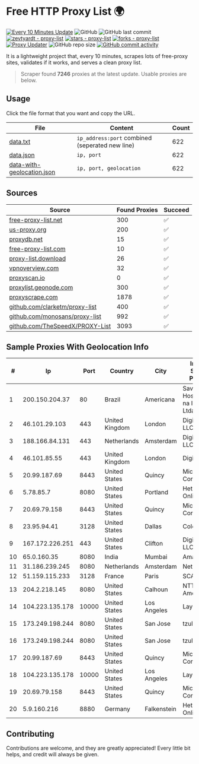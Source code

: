 
# Free HTTP Proxy List 🌍

[![Every 10 Minutes Update](https://github.com/mertguvencli/http-proxy-list/actions/workflows/main.yml/badge.svg?branch=main)](https://github.com/mertguvencli/http-proxy-list/actions/workflows/main.yml)
![GitHub](https://img.shields.io/github/license/mertguvencli/http-proxy-list)
![GitHub last commit](https://img.shields.io/github/last-commit/mertguvencli/http-proxy-list)
[![zevtyardt - proxy-list](https://img.shields.io/static/v1?label=zevtyardt&message=proxy-list&color=blue&logo=github)](https://github.com/zevtyardt/proxy-list "Go to GitHub repo")
[![stars - proxy-list](https://img.shields.io/github/stars/zevtyardt/proxy-list?style=social)](https://github.com/zevtyardt/proxy-list)
[![forks - proxy-list](https://img.shields.io/github/forks/zevtyardt/proxy-list?style=social)](https://github.com/zevtyardt/proxy-list)
[![Proxy Updater](https://github.com/zevtyardt/proxy-list/workflows/Proxy%20Updater/badge.svg)](https://github.com/zevtyardt/proxy-list/actions?query=workflow:"Proxy+Updater")
![GitHub repo size](https://img.shields.io/github/repo-size/zevtyardt/proxy-list)
[![GitHub commit activity](https://img.shields.io/github/commit-activity/m/zevtyardt/proxy-list?logo=commits)](https://github.com/zevtyardt/proxy-list/commits/main)

It is a lightweight project that, every 10 minutes, scrapes lots of free-proxy sites, validates if it works, and serves a clean proxy list.

> Scraper found **7246** proxies at the latest update. Usable proxies are below.

## Usage

Click the file format that you want and copy the URL.

|File|Content|Count|
|----|-------|-----|
|[data.txt](https://raw.githubusercontent.com/mertguvencli/http-proxy-list/main/proxy-list/data.txt)|`ip_address:port` combined (seperated new line)|622|
|[data.json](https://raw.githubusercontent.com/mertguvencli/http-proxy-list/main/proxy-list/data.json)|`ip, port`|622|
|[data-with-geolocation.json](https://raw.githubusercontent.com/mertguvencli/http-proxy-list/main/proxy-list/data-with-geolocation.json)|`ip, port, geolocation`|622|

## Sources

|Source|Found Proxies|Succeed|
|------|-------------|-------|
|[free-proxy-list.net](https://free-proxy-list.net)|300|✅|
|[us-proxy.org](https://www.us-proxy.org)|200|✅|
|[proxydb.net](http://proxydb.net)|15|✅|
|[free-proxy-list.com](https://free-proxy-list.com/?page=&port=&type%5B%5D=http&type%5B%5D=https&up_time=0&search=Search)|10|✅|
|[proxy-list.download](https://www.proxy-list.download/HTTP)|26|✅|
|[vpnoverview.com](https://vpnoverview.com/privacy/anonymous-browsing/free-proxy-servers)|32|✅|
|[proxyscan.io](https://www.proxyscan.io)|0|✅|
|[proxylist.geonode.com](https://proxylist.geonode.com/api/proxy-list?limit=300&page=1&sort_by=lastChecked&sort_type=desc&protocols=http,https)|300|✅|
|[proxyscrape.com](https://api.proxyscrape.com/v2/?request=displayproxies&protocol=http&timeout=10000&country=all&ssl=all&anonymity=all)|1878|✅|
|[github.com/clarketm/proxy-list](https://raw.githubusercontent.com/clarketm/proxy-list/master/proxy-list-raw.txt)|400|✅|
|[github.com/monosans/proxy-list](https://raw.githubusercontent.com/monosans/proxy-list/main/proxies/http.txt)|992|✅|
|[github.com/TheSpeedX/PROXY-List](https://raw.githubusercontent.com/TheSpeedX/PROXY-List/master/http.txt)|3093|✅|


## Sample Proxies With Geolocation Info

|#|Ip|Port|Country|City|Internet Service Provider|
|-|--|----|-------|----|-------------------------|
|1|200.150.204.37|80|Brazil|Americana|Saveincloud Hospedagem na Internet Ltda|
|2|46.101.29.103|443|United Kingdom|London|DigitalOcean, LLC|
|3|188.166.84.131|443|Netherlands|Amsterdam|DigitalOcean, LLC|
|4|46.101.85.55|443|United Kingdom|London|DigitalOcean|
|5|20.99.187.69|8443|United States|Quincy|Microsoft Corporation|
|6|5.78.85.7|8080|United States|Portland|Hetzner Online GmbH|
|7|20.69.79.158|8443|United States|Quincy|Microsoft Corporation|
|8|23.95.94.41|3128|United States|Dallas|ColoCrossing|
|9|167.172.226.251|443|United States|Clifton|DigitalOcean, LLC|
|10|65.0.160.35|8080|India|Mumbai|Amazon.com|
|11|31.186.239.245|8080|Netherlands|Amsterdam|NetSkope Inc|
|12|51.159.115.233|3128|France|Paris|SCALEWAY|
|13|204.2.218.145|8080|United States|Calhoun|NTT America, Inc.|
|14|104.223.135.178|10000|United States|Los Angeles|LayerHost|
|15|173.249.198.244|8080|United States|San Jose|tzulo, inc.|
|16|173.249.198.244|8080|United States|San Jose|tzulo, inc.|
|17|20.99.187.69|8443|United States|Quincy|Microsoft Corporation|
|18|104.223.135.178|10000|United States|Los Angeles|LayerHost|
|19|20.69.79.158|8443|United States|Quincy|Microsoft Corporation|
|20|5.9.160.216|8880|Germany|Falkenstein|Hetzner Online GmbH|



## Contributing

Contributions are welcome, and they are greatly appreciated! Every
little bit helps, and credit will always be given.

